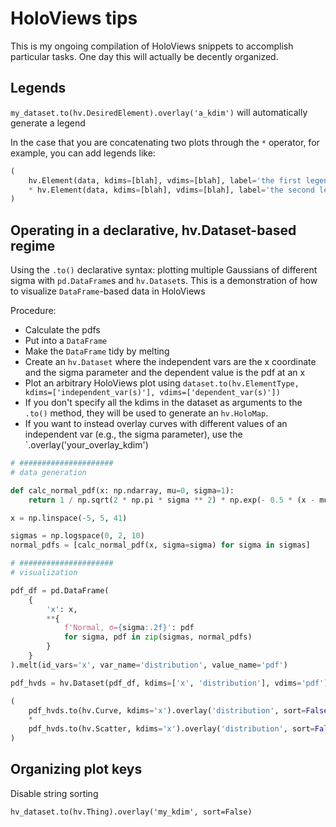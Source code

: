 # HoloViews tips

This is my ongoing compilation of HoloViews snippets to accomplish particular tasks. One day this will actually be decently organized.

## Legends

`my_dataset.to(hv.DesiredElement).overlay('a_kdim')` will automatically generate a legend

In the case that you are concatenating two plots through the `*` operator, for example, you can add legends like:

```python
(
    hv.Element(data, kdims=[blah], vdims=[blah], label='the first legend entry')
    * hv.Element(data, kdims=[blah], vdims=[blah], label='the second legend entry')
)
```

## Operating in a declarative, hv.Dataset-based regime

Using the `.to()` declarative syntax: plotting multiple Gaussians of different sigma with `pd.DataFrame`s and `hv.Dataset`s. This is a demonstration of how to visualize `DataFrame`-based data in HoloViews

Procedure:
* Calculate the pdfs
* Put into a `DataFrame`
* Make the `DataFrame` tidy by melting
* Create an `hv.Dataset` where the independent vars are the x coordinate and the sigma parameter and the dependent value is the pdf at an x
* Plot an arbitrary HoloViews plot using `dataset.to(hv.ElementType, kdims=['independent_var(s)'], vdims=['dependent_var(s)'])`
* If you don't specify all the kdims in the dataset as arguments to the `.to()` method, they will be used to generate an `hv.HoloMap`. 
* If you want to instead overlay curves with different values of an independent var (e.g., the sigma parameter), use the `.overlay('your_overlay_kdim')

```python
# #####################
# data generation

def calc_normal_pdf(x: np.ndarray, mu=0, sigma=1):
    return 1 / np.sqrt(2 * np.pi * sigma ** 2) * np.exp(- 0.5 * (x - mu) ** 2 / sigma ** 2)

x = np.linspace(-5, 5, 41)

sigmas = np.logspace(0, 2, 10)
normal_pdfs = [calc_normal_pdf(x, sigma=sigma) for sigma in sigmas]

# #####################
# visualization

pdf_df = pd.DataFrame(
    {
        'x': x,
        **{
            f'Normal, σ={sigma:.2f}': pdf 
            for sigma, pdf in zip(sigmas, normal_pdfs)
        }
    }
).melt(id_vars='x', var_name='distribution', value_name='pdf')

pdf_hvds = hv.Dataset(pdf_df, kdims=['x', 'distribution'], vdims='pdf')

(
    pdf_hvds.to(hv.Curve, kdims='x').overlay('distribution', sort=False)
    *
    pdf_hvds.to(hv.Scatter, kdims='x').overlay('distribution', sort=False)
)
```

## Organizing plot keys

Disable string sorting

`hv_dataset.to(hv.Thing).overlay('my_kdim', sort=False)`
